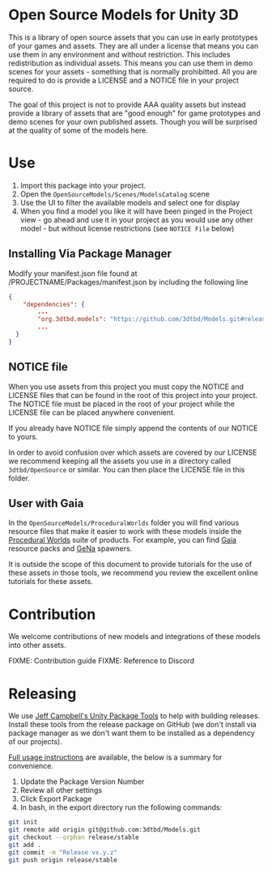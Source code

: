 # Open Source Models for Unity 3D

This is a library of open source assets that you can use in early prototypes of your games and assets. They are all under a license that means you can use them in any environment and without restriction. This includes redistribution as individual assets. This means you can use them in demo scenes for your assets - something that is normally prohibitted. All you are required to do is provide a LICENSE and a NOTICE file in your project source.

The goal of this project is not to provide AAA quality assets but instead provide a library of assets that are "good enough" for game prototypes and demo scenes for your own published assets. Though you will be surprised at the quality of some of the models here.

# Use

  1. Import this package into your project.
  2. Open the `OpenSourceModels/Scenes/ModelsCatalog` scene
  3. Use the UI to filter the available models and select one for display
  4. When you find a model you like it will have been pinged in the Project view - go ahead and use it in your project as you would use any other model - but without license restrictions (see `NOTICE File` below)

## Installing Via Package Manager

Modify your manifest.json file found at /PROJECTNAME/Packages/manifest.json by including the following line

```json
{
	"dependencies": {
		...
		"org.3dtbd.models": "https://github.com/3dtbd/Models.git#release/stable",
		...
  }
}
```

## NOTICE file

When you use assets from this project you must copy the NOTICE and LICENSE files that can be found in the root of this project into your project. The NOTICE file must be placed in the root of your project while the LICENSE file can be placed anywhere convenient. 

If you already have NOTICE file simply append the contents of our NOTICE to yours.

In order to avoid confusion over which assets are covered by our LICENSE we recommend keeping all the assets you use in a directory called `3dtbd/OpenSource` or similar. You can then place the LICENSE file in this folder.

## User with Gaia

In the `OpenSourceModels/ProceduralWorlds` folder you will find various resource files that make it easier to work with these models inside the [Procedural Worlds](https://assetstore.unity.com/publishers/15277) suite of products. For example, you can find [Gaia](https://assetstore.unity.com/packages/tools/terrain/gaia-terrain-scene-generator-42618) resource packs and [GeNa](https://assetstore.unity.com/packages/tools/terrain/gena-2-terrain-scene-spawner-127636) spawners.

It is outside the scope of this document to provide tutorials for the use of these assets in those tools, we recommend you review the excellent online tutorials for these assets.

# Contribution

We welcome contributions of new models and integrations of these models into other assets.

FIXME: Contribution guide
FIXME: Reference to Discord

# Releasing

We use [Jeff Campbell's Unity Package Tools](https://github.com/jeffcampbellmakesgames/unity-package-tools) to help with building releases. Install these tools from the release package on GitHub (we don't install via package manager as we don't want them to be installed as a dependency of our projects).

[Full usage instructions](https://github.com/jeffcampbellmakesgames/unity-package-tools/blob/master/usage.md) are available, the below is a summary for convenience.

  1. Update the Package Version Number
  2. Review all other settings
  3. Click Export Package
  4. In bash, in the export directory run the following commands:
  
  ```bash
  git init
  git remote add origin git@github.com:3dtbd/Models.git
  git checkout --orphan release/stable
  git add .
  git commit -m "Release vx.y.z"
  git push origin release/stable
  ```


